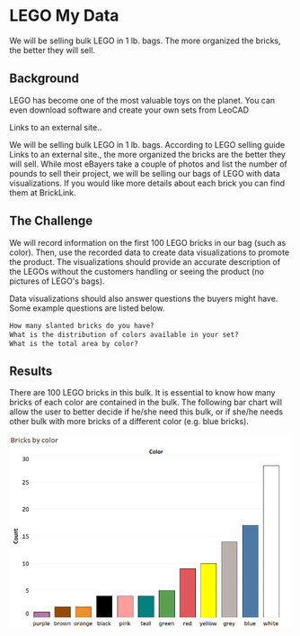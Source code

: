 
# LEGO My Data

We will be selling bulk LEGO in 1 lb. bags. The more organized the bricks, the better they will sell.


## Background

LEGO has become one of the most valuable toys on the planet. You can even download software and create your own sets from LeoCAD

Links to an external site..

We will be selling bulk LEGO in 1 lb. bags. According to LEGO selling guide
Links to an external site., the more organized the bricks are the better they will sell. While most eBayers take a couple of photos and list the number of pounds to sell their project, we will be selling our bags of LEGO with data visualizations. If you would like more details about each brick you can find them at BrickLink.

## The Challenge

We will record information on the first 100 LEGO bricks in our bag (such as color).  Then, use the recorded data to create data visualizations to promote the product. The visualizations should provide an accurate description of the LEGOs without the customers handling or seeing the product (no pictures of LEGO's bags).

Data visualizations should also answer questions the buyers might have. Some example questions are listed below.

    How many slanted bricks do you have?
    What is the distribution of colors available in your set?
    What is the total area by color?

## Results

There are 100 LEGO bricks in this bulk. It is essential to know how many bricks of each color are contained in the bulk. The following bar chart will allow the user to better decide if he/she need this bulk, or if she/he needs other bulk with more bricks of a different color (e.g. blue bricks).

![image](https://raw.githubusercontent.com/nmelgar/lego_my_data/main/result_charts/bar_chart1.png)